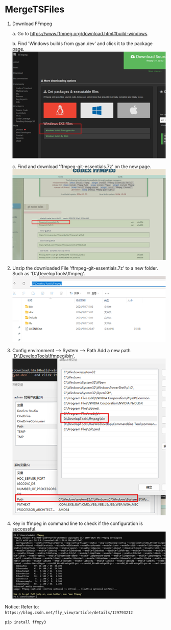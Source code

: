 # MergeTSFiles
1. Download FFmpeg

    a. Go to https://www.ffmpeg.org/download.html#build-windows.

    b. Find 'Windows builds from gyan.dev' and click it to the package page.
    ![alt text](Images/image-2.png)

    c. Find and download 'ffmpeg-git-essentials.7z' on the new page.
    ![alt text](Images/image-3.png)

2. Unzip the downloaded File 'ffmpeg-git-essentials.7z' to a new folder. Such as 'D:\DevelopTools\ffmpeg'.
    ![alt text](Images/image-4.png)

3. Config environment --> System --> Path
    Add a new path 'D:\DevelopTools\ffmpeg\bin'.
    ![alt text](Images/image-5.png)

4. Key in ffmpeg in command line to check if the configuration is successful.
    ![alt text](Images/image-1.png)


Notice: Refer to: ```https://blog.csdn.net/fly_view/article/details/129793212```

```python
pip install ffmpy3
```
